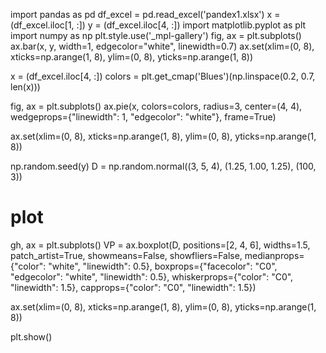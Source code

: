 import pandas as pd
df_excel = pd.read_excel('pandex1.xlsx')
x = (df_excel.iloc[1, :])
y = (df_excel.iloc[4, :])
import matplotlib.pyplot as plt
import numpy as np
plt.style.use('_mpl-gallery')
fig, ax = plt.subplots()
ax.bar(x, y, width=1, edgecolor="white", linewidth=0.7)
ax.set(xlim=(0, 8), xticks=np.arange(1, 8),
       ylim=(0, 8), yticks=np.arange(1, 8))

x = (df_excel.iloc[4, :])
colors = plt.get_cmap('Blues')(np.linspace(0.2, 0.7, len(x)))

fig, ax = plt.subplots()
ax.pie(x, colors=colors, radius=3, center=(4, 4),
       wedgeprops={"linewidth": 1, "edgecolor": "white"}, frame=True)

ax.set(xlim=(0, 8), xticks=np.arange(1, 8),
       ylim=(0, 8), yticks=np.arange(1, 8))



np.random.seed(y)
D = np.random.normal((3, 5, 4), (1.25, 1.00, 1.25), (100, 3))
# plot
gh, ax = plt.subplots()
VP = ax.boxplot(D, positions=[2, 4, 6], widths=1.5, patch_artist=True,
                showmeans=False, showfliers=False,
                medianprops={"color": "white", "linewidth": 0.5},
                boxprops={"facecolor": "C0", "edgecolor": "white",
                          "linewidth": 0.5},
                whiskerprops={"color": "C0", "linewidth": 1.5},
                capprops={"color": "C0", "linewidth": 1.5})

ax.set(xlim=(0, 8), xticks=np.arange(1, 8),
       ylim=(0, 8), yticks=np.arange(1, 8))

plt.show()
